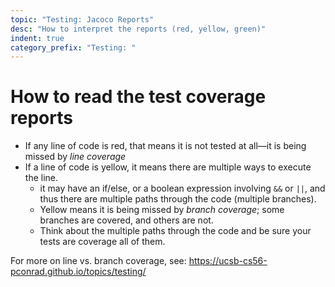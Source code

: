 ```yaml
---
topic: "Testing: Jacoco Reports"
desc: "How to interpret the reports (red, yellow, green)"
indent: true
category_prefix: "Testing: "
---
```


# How to read the test coverage reports

* If any line of code is red, that means it is not tested at all&mdash;it is being missed by *line coverage*
* If a line of code is yellow, it means there are multiple ways to execute the line.
   * it may have an if/else, or a boolean expression involving `&&` or `||`, and thus there are multiple paths through the code (multiple branches).  
   * Yellow means it is being missed by *branch coverage*; some branches are covered, and others are not.   
   * Think about the multiple paths through the code and be sure your tests are coverage all of them.

For more on line vs. branch coverage, see: <https://ucsb-cs56-pconrad.github.io/topics/testing/>
